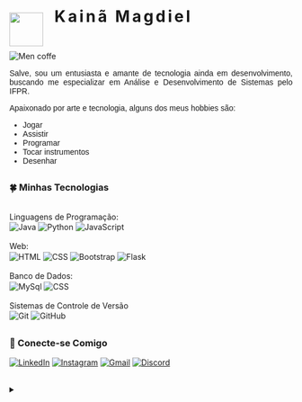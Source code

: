 <h1 align="left" style="display:flex;letter-spacing: 4px;">
  <img src="https://media3.giphy.com/media/3iyKHMIKg5VWG6qHUm/200.webp?cid=ecf05e47dglovpuc05e41pvuirun5h3l76ik4dh3kfr5e1bb&ep=v1_stickers_search&rid=200.webp&ct=s" width="60px" style="transform: translate(0px, 10px); padding: 0px 20px 0px 0px;">Kainã Magdiel 
</h1>

![Men coffe](https://i.pinimg.com/originals/1b/96/5c/1b965c3c3b5df0517bdca4e0d95beb15.gif)

<p style="font-family: 'Poppins', sans-serif; width: 100%; text-align: justify;">Salve, sou um entusiasta e amante de tecnologia ainda em desenvolvimento, buscando me especializar em Análise e Desenvolvimento de Sistemas pelo IFPR.</p>


<label style="font-family: 'Poppins', sans-serif;">Apaixonado por arte e tecnologia, alguns dos meus hobbies são:</label>

<ul style="font-family: 'Poppins', sans-serif;">
    <li>Jogar</li>
    <li>Assistir</li>
    <li>Programar</li>
    <li>Tocar instrumentos</li>
    <li>Desenhar</li>
</ul>

## 

<h3>🍀 Minhas Tecnologias</h3>

<div style="display: inline_block"><br>
    <label>Linguagens de Programação:</label><br>
    <img alt="Java" align="center"  src="https://img.shields.io/badge/Java-black?style=for-the-badge&logo=openjdk&logoColor=red">
    <img alt="Python" align="center"  src="https://img.shields.io/badge/Python-black?style=for-the-badge&logo=python&logoColor=3776AB">
    <img alt="JavaScript" align="center"  src="https://img.shields.io/badge/JavaScript-black?style=for-the-badge&logo=javascript&logoColor=F7DF1E">
</div>
<div style="display: inline_block"><br>
    <label>Web:</label><br>
    <img alt="HTML" align="center"  src="https://img.shields.io/badge/HTML5-black?style=for-the-badge&logo=html5&logoColor=E34F26">
    <img alt="CSS" align="center"  src="https://img.shields.io/badge/CSS3-black?style=for-the-badge&logo=css3&logoColor=1572B6">
    <img alt="Bootstrap" align="center"  src="https://img.shields.io/badge/Bootstrap-black?style=for-the-badge&logo=bootstrap&logoColor=563D7C">
    <img alt="Flask" align="center"  src="https://img.shields.io/badge/Flask-000000?style=for-the-badge&logo=flask&logoColor=white">
</div>
<div style="display: inline_block"><br>
    <label>Banco de Dados:</label><br>
    <img alt="MySql" align="center"  src="https://img.shields.io/badge/MySQL-black?style=for-the-badge&logo=mysql&logoColor=white">
    <img alt="CSS" align="center"  src="https://img.shields.io/badge/SQLite-black?style=for-the-badge&logo=sqlite&logoColor=07405E">
</div>
<div style="display: inline_block"><br>
    <label>Sistemas de Controle
de Versão</label><br>
    <img alt="Git" align="center"  src="https://img.shields.io/badge/GIT-black?style=for-the-badge&logo=git&logoColor=E44C30">
    <img alt="GitHub" align="center"  src="https://img.shields.io/badge/GitHub-black?style=for-the-badge&logo=github&logoColor=white">
</div>

## 
<h3> 💬 Conecte-se Comigo</h3>

[![LinkedIn](https://img.shields.io/badge/LinkedIn-black?style=for-the-badge&logo=linkedin&logoColor=0077B5)](https://www.linkedin.com/in/kainã-magdiel-841809261/)
[![Instagram](https://img.shields.io/badge/Instagram-black?style=for-the-badge&logo=instagram&logoColor=E4405F)](https://www.instagram.com/_kmagdiel_/)
[![Gmail](https://img.shields.io/badge/Gmail-black?style=for-the-badge&logo=gmail&logoColor=D14836)](https://mail.google.com/mail/u/0/#inbox?compose=DmwnWsvCflkrwgPtcTsKmqgjBcQKjXvqnFhKBbkxzHNjXDGrSCXpXhPwhdpdmjnMVLCnMrgJzPxq)
[![Discord](https://img.shields.io/badge/kmagdiel-black?style=for-the-badge&logo=discord&logoColor=7289DA)]()

<br>

<details align="left">
  <summary></summary> 

- Badges by <a href="dev.to/envoy_/150-badges-for-github-pnk">dev.io</a><br>
 
<div align="right">Made with 🧙‍♂️ by <a href="https://github.com/fushisuno">KM</a>.</div>

</details>
